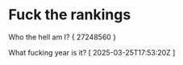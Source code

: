 # Fuck the rankings

Who the hell am I?
{ 27248560 }

What fucking year is it?
[ 2025-03-25T17:53:20Z ]

